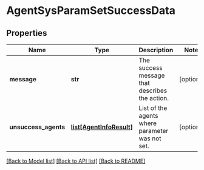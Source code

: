 # AgentSysParamSetSuccessData

## Properties
Name | Type | Description | Notes
------------ | ------------- | ------------- | -------------
**message** | **str** | The success message that describes the action. | [optional] 
**unsuccess_agents** | [**list[AgentInfoResult]**](AgentInfoResult.md) | List of the agents where parameter was not set. | [optional] 

[[Back to Model list]](../README.md#documentation-for-models) [[Back to API list]](../README.md#documentation-for-api-endpoints) [[Back to README]](../README.md)

